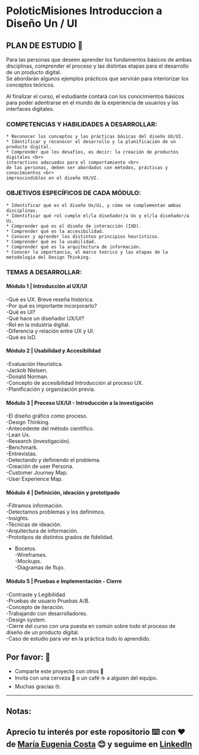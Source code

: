# PoloticMisiones Introduccion a Diseño Un / UI

## PLAN DE ESTUDIO 🚀

Para las personas que deseen aprender los fundamentos básicos de ambas disciplinas, comprender el proceso y las distintas etapas para el desarrollo de un producto digital. <br>
Se abordarán algunos ejemplos prácticos que servirán para interiorizar los conceptos teóricos. <br>

Al finalizar el curso, el estudiante contará con los conocimientos básicos para poder adentrarse en el mundo de la experiencia de usuarios y las interfaces digitales. <br>

### COMPETENCIAS Y HABILIDADES A DESARROLLAR:

    * Reconocer los conceptos y las prácticas básicas del diseño UX/UI.
    * Identificar y reconocer el desarrollo y la planificación de un producto digital.
    * Comprender que los desafíos, es decir: la creación de productos digitales <br>
    interactivos adecuados para el comportamiento <br>
    de las personas, deben ser abordados con métodos, prácticas y conocimientos <br>
    imprescindibles en el diseño UX/UI.

### OBJETIVOS ESPECÍFICOS DE CADA MÓDULO:

    * Identificar qué es el diseño Ux/Ui, y cómo se complementan ambas disciplinas.
    * Identificar qué rol cumple el/la diseñador/a Ux y el/la diseñador/a Ui.
    * Comprender qué es el diseño de interacción (IXD).
    * Comprender qué es la accesibilidad.
    * Conocer y aprender los distintos principios heurísticos.
    * Comprender qué es la usabilidad.
    * Comprender qué es la arquitectura de información.
    * Conocer la importancia, el marco teórico y las etapas de la metodología del Design Thinking.

###  TEMAS A DESARROLLAR:

#### Módulo 1 | Introducción al UX/UI

-Qué es UX. Breve reseña histórica. <br>
-Por qué es importante incorporarlo? <br>
-Qué es UI? <br>
-Qué hace un diseñador UX/UI? <br>
-Rol en la industria digital.  <br>
-Diferencia y relación entre UX y UI.  <br>
-Qué es IxD. <br>

#### Módulo 2 | Usabilidad y Accesibilidad

-Evaluación Heurística.  <br>
-Jackob Nielsen.  <br>
-Donald Norman. <br>
-Concepto de accesibilidad Introducción al proceso UX.  <br>
-Planificación y organización previa. <br>

#### Módulo 3 | Proceso UX/UI - Introducción a la investigación

-El diseño gráfico como proceso. <br>
-Design Thinking. <br>
-Antecedente del método científico. <br>
-Lean Ux. <br>
-Research (investigación). <br>
-Benchmark. <br>
-Entrevistas. <br>
-Detectando y definiendo el problema. <br>
-Creación de user Persona.<br>
-Customer Journey Map. <br>
-User Experience Map.<br>


#### Módulo 4 | Definición, ideación y prototipado

-Filtramos información. <br>
-Detectamos problemas y los definimos.<br>
-Insights. <br>
-Técnicas de ideación.<br>
-Arquitectura de información. <br>
-Prototipos de distintos grados de fidelidad.<br>
- Bocetos. <br>
-Wireframes.<br>
-Mockups.<br>
-Diagramas de flujo.<br>

#### Módulo 5 | Pruebas e Implementación - Cierre

-Contraste y Legibilidad. <br>
-Pruebas de usuario Pruebas A/B. <br>
-Concepto de iteración. <br>
-Trabajando con desarrolladores.<br>
-Design system. <br>
-Cierre del curso con una puesta en común sobre todo el proceso de diseño de un producto digital. <br>
-Caso de estudio para ver en la práctica todo lo aprendido.
 

## Por favor: 🎁

* Comparte este proyecto con otros 📢
* Invita con una cerveza 🍺 o un café ☕ a alguien del equipo. 
* Muchas gracias 🤓.

---
## Notas:
Aprecio tu interés por este ropositorio ⌨️ con ❤️ de [María Eugenia Costa](https://github.com/eugenia1984) 😊 y seguime en [LinkedIn](http://www.linkedin.com/in/maríaeugeniacosta) 
---
